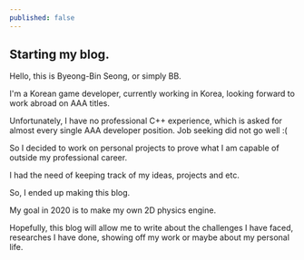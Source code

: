 ```yaml
---
published: false
---
```

## Starting my blog.

Hello, this is Byeong-Bin Seong, or simply BB.

I'm a Korean game developer, currently working in Korea, looking forward to work abroad on AAA titles.

Unfortunately, I have no professional C++ experience, which is asked for almost every single AAA developer position. Job seeking did not go well :( 

So I decided to work on personal projects to prove what I am capable of outside my professional career.

I had the need of keeping track of my ideas, projects and etc.

So, I ended up making this blog.

My goal in 2020 is to make my own 2D physics engine.

Hopefully, this blog will allow me to write about the challenges I have faced, researches I have done, showing off my work or maybe about my personal life.

